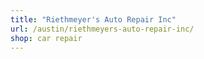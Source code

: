 ```yaml
---
title: "Riethmeyer's Auto Repair Inc"
url: /austin/riethmeyers-auto-repair-inc/
shop: car repair
---
```


